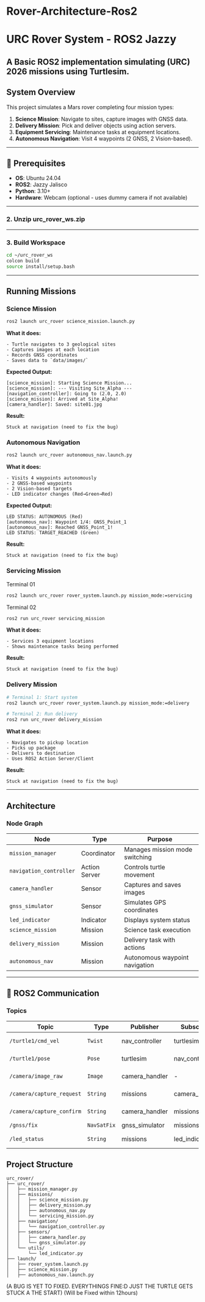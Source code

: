 # Rover-Architecture-Ros2

# URC Rover System - ROS2 Jazzy

A Basic ROS2 implementation simulating (URC) 2026 missions using Turtlesim.
---


## System Overview

This project simulates a Mars rover completing four mission types:
1. **Science Mission**: Navigate to sites, capture images with GNSS data.
2. **Delivery Mission**: Pick and deliver objects using action servers.
3. **Equipment Servicing**: Maintenance tasks at equipment locations.
4. **Autonomous Navigation**: Visit 4 waypoints (2 GNSS, 2 Vision-based).

---

## 🔧 Prerequisites

- **OS**: Ubuntu 24.04
- **ROS2**: Jazzy Jalisco
- **Python**: 3.10+
- **Hardware**: Webcam (optional - uses dummy camera if not available)

---

### 2. Unzip urc_rover_ws.zip
---

### 3. Build Workspace
```bash
cd ~/urc_rover_ws
colcon build
source install/setup.bash
```

---

## Running Missions

### Science Mission

```bash
ros2 launch urc_rover science_mission.launch.py
```

**What it does:**
```
- Turtle navigates to 3 geological sites
- Captures images at each location
- Records GNSS coordinates
- Saves data to `data/images/`
```
**Expected Output:**
```
[science_mission]: Starting Science Mission...
[science_mission]: --- Visiting Site_Alpha ---
[navigation_controller]: Going to (2.0, 2.0)
[science_mission]: Arrived at Site_Alpha!
[camera_handler]: Saved: site01.jpg
```
**Result:**

```
Stuck at navigation (need to fix the bug)
```


### Autonomous Navigation
```bash
ros2 launch urc_rover autonomous_nav.launch.py
```

**What it does:**
```
- Visits 4 waypoints autonomously
- 2 GNSS-based waypoints
- 2 Vision-based targets
- LED indicator changes (Red→Green→Red)
```

**Expected Output:**
```
LED STATUS: AUTONOMOUS (Red)
[autonomous_nav]: Waypoint 1/4: GNSS_Point_1
[autonomous_nav]: Reached GNSS_Point_1!
LED STATUS: TARGET_REACHED (Green)
```
**Result:**
```
Stuck at navigation (need to fix the bug)
```
### Servicing Mission
Terminal 01
```bash
ros2 launch urc_rover rover_system.launch.py mission_mode:=servicing
```
Terminal 02
```bash
ros2 run urc_rover servicing_mission
```

**What it does:**
```
- Services 3 equipment locations
- Shows maintenance tasks being performed
```

**Result:**
```
Stuck at navigation (need to fix the bug)
```


### Delivery Mission
```bash
# Terminal 1: Start system
ros2 launch urc_rover rover_system.launch.py mission_mode:=delivery

# Terminal 2: Run delivery
ros2 run urc_rover delivery_mission
```

**What it does:**
```
- Navigates to pickup location
- Picks up package
- Delivers to destination
- Uses ROS2 Action Server/Client
```


**Result:**

```
Stuck at navigation (need to fix the bug)
```
---

## Architecture


### Node Graph

|        Node             |     Type      |           Purpose               |
|-------------------------|---------------|---------------------------------|
| `mission_manager`       | Coordinator   |  Manages mission mode switching |
| `navigation_controller` | Action Server | Controls turtle movement        |
| `camera_handler`        | Sensor        | Captures and saves images       |
| `gnss_simulator`        | Sensor        | Simulates GPS coordinates       |
| `led_indicator`         | Indicator     | Displays system status          | 
| `science_mission`       | Mission       | Science task execution          |
| `delivery_mission`      | Mission       | Delivery task with actions      |
| `autonomous_nav`        | Mission       | Autonomous waypoint navigation  |

-----------------------------------------------------------------------------

## 📡 ROS2 Communication

### Topics
|         Topic             |     Type    |    Publisher   |    Subscriber  |     Purpose       |
|---------------------------|-------------|----------------|----------------|-------------------|
| `/turtle1/cmd_vel`        | `Twist`     | nav_controller | turtlesim      | Move turtle       |      
| `/turtle1/pose`           | `Pose`      | turtlesim      | nav_controller | Position feedback |
| `/camera/image_raw`       | `Image`     | camera_handler | -              | Camera feed       |
| `/camera/capture_request` | `String`    | missions       | camera_handler | Request image     |
| `/camera/capture_confirm` | `String`    | camera_handler | missions       | Confirm capture   |
| `/gnss/fix`               | `NavSatFix` | gnss_simulator | missions       | GPS data          |
| `/led_status`             | `String`    | missions       | led_indicator  | LED commands      |


## Project Structure

```
urc_rover/
├── urc_rover/
│   ├── mission_manager.py          
│   ├── missions/
│   │   ├── science_mission.py    
│   │   ├── delivery_mission.py    
│   │   ├── autonomous_nav.py       
│   │   └── servicing_mission.py    
│   ├── navigation/
│   │   └── navigation_controller.py 
│   ├── sensors/
│   │   ├── camera_handler.py      
│   │   └── gnss_simulator.py    
│   └── utils/
│       └── led_indicator.py
├── launch/
│   ├── rover_system.launch.py
│   ├── science_mission.py
│   ├── autonomous_nav.launch.py
```
(A BUG IS YET TO FIXED. EVERYTHINGS FINE:D JUST THE TURTLE GETS STUCK A THE START)
(Will be Fixed within 12hours)
